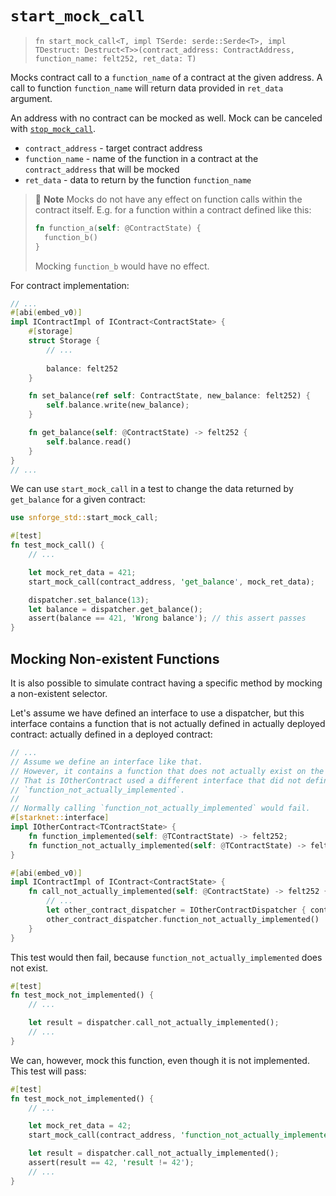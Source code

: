 # `start_mock_call`

> `fn start_mock_call<T, impl TSerde: serde::Serde<T>, impl TDestruct: Destruct<T>>(contract_address: ContractAddress, function_name: felt252, ret_data: T)`

Mocks contract call to a `function_name` of a contract at the given address. A call to function `function_name` will
return data provided in `ret_data` argument.

An address with no contract can be mocked as well. Mock can be canceled with [`stop_mock_call`](./stop_mock_call.md).

- `contract_address` - target contract address
- `function_name` - name of the function in a contract at the `contract_address` that will be mocked
- `ret_data` - data to return by the function `function_name`

> 📝 **Note**
> Mocks do not have any effect on function calls within the contract itself.
> E.g. for a function within a contract defined like this:
>
> ```rust
> fn function_a(self: @ContractState) {
>   function_b()
> } 
> ```
>
> Mocking `function_b` would have no effect.

For contract implementation:

```rust
// ...
#[abi(embed_v0)]
impl IContractImpl of IContract<ContractState> {
    #[storage]
    struct Storage {
        // ...
        
        balance: felt252
    }

    fn set_balance(ref self: ContractState, new_balance: felt252) {
        self.balance.write(new_balance);
    }

    fn get_balance(self: @ContractState) -> felt252 {
        self.balance.read()
    }
}
// ...
```

We can use `start_mock_call` in a test to change the data returned by `get_balance` for a given contract:

```rust
use snforge_std::start_mock_call;

#[test]
fn test_mock_call() {
    // ...

    let mock_ret_data = 421;
    start_mock_call(contract_address, 'get_balance', mock_ret_data);

    dispatcher.set_balance(13);
    let balance = dispatcher.get_balance();
    assert(balance == 421, 'Wrong balance'); // this assert passes
}
```

## Mocking Non-existent Functions

It is also possible to simulate contract having a specific method by mocking a non-existent selector.

Let's assume we have defined an interface to use a dispatcher, but this interface contains a function that is not
actually defined in actually deployed contract:
actually defined in a deployed contract:

```rust
// ...
// Assume we define an interface like that. 
// However, it contains a function that does not actually exist on the implementing contract.
// That is IOtherContract used a different interface that did not define
// `function_not_actually_implemented`.
// 
// Normally calling `function_not_actually_implemented` would fail.
#[starknet::interface]
impl IOtherContract<TContractState> {
    fn function_implemented(self: @TContractState) -> felt252;
    fn function_not_actually_implemented(self: @TContractState) -> felt252;
}

#[abi(embed_v0)]
impl IContractImpl of IContract<ContractState> {
    fn call_not_actually_implemented(self: @ContractState) -> felt252 {
        // ...
        let other_contract_dispatcher = IOtherContractDispatcher { contract_address };
        other_contract_dispatcher.function_not_actually_implemented()
    }
}
```

This test would then fail, because `function_not_actually_implemented` does not exist.

```rust
#[test]
fn test_mock_not_implemented() {
    // ...

    let result = dispatcher.call_not_actually_implemented();
    // ...
}
```

We can, however, mock this function, even though it is not implemented. This test will pass:

```rust
#[test]
fn test_mock_not_implemented() {
    // ...

    let mock_ret_data = 42;
    start_mock_call(contract_address, 'function_not_actually_implemented', mock_ret_data);

    let result = dispatcher.call_not_actually_implemented();
    assert(result == 42, 'result != 42');
    // ...
}
```

